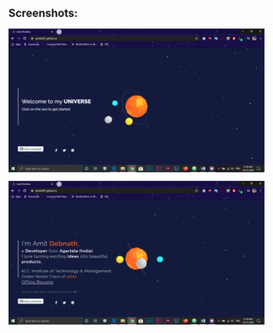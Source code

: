 ## Screenshots: 

![alt-text-1](https://github.com/amitd307/amitd307.github.io/blob/master/assets/ss.png
)

![alt-text-2](https://github.com/amitd307/amitd307.github.io/blob/master/assets/ss1.png
)
